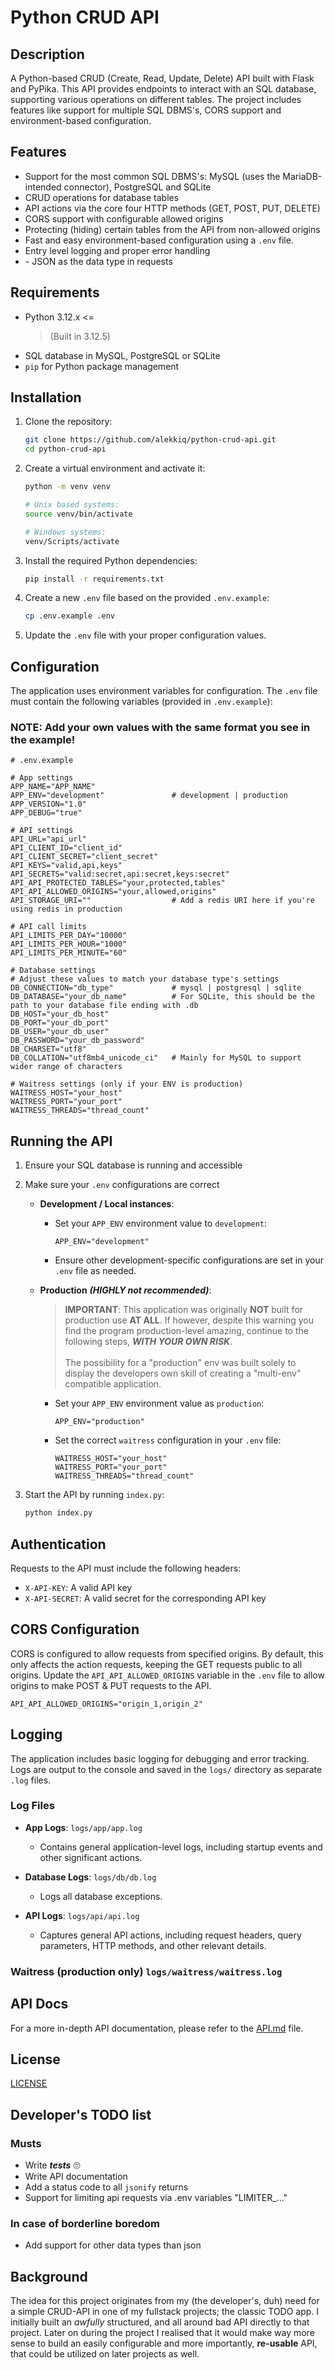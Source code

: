 # Python CRUD API

## Description
A Python-based CRUD (Create, Read, Update, Delete) API built with Flask and PyPika. This API provides endpoints to interact with an SQL database, supporting various operations on different tables. The project includes features like support for multiple SQL DBMS's, CORS support and environment-based configuration.

## Features
- Support for the most common SQL DBMS's: MySQL (uses the MariaDB-intended connector), PostgreSQL and SQLite
- CRUD operations for database tables
- API actions via the core four HTTP methods (GET, POST, PUT, DELETE)
- CORS support with configurable allowed origins
- Protecting (hiding) certain tables from the API from non-allowed origins
- Fast and easy environment-based configuration using a `.env` file.
- Entry level logging and proper error handling
- \- JSON as the data type in requests

## Requirements
- Python 3.12.x <= 
    >(Built in 3.12.5)
- SQL database in MySQL, PostgreSQL or SQLite
- `pip` for Python package management

## Installation
1. Clone the repository:
    ```bash
    git clone https://github.com/alekkiq/python-crud-api.git
    cd python-crud-api
    ```

2. Create a virtual environment and activate it:
    ```bash
    python -m venv venv

    # Unix based systems:
    source venv/bin/activate
    
    # Windows systems:
    venv/Scripts/activate
    ```

3. Install the required Python dependencies:
    ```bash
    pip install -r requirements.txt
    ```

4. Create a new `.env` file based on the provided `.env.example`:
    ```bash
    cp .env.example .env
    ```

5. Update the `.env` file with your proper configuration values.

## Configuration
The application uses environment variables for configuration. The `.env` file must contain the following variables (provided in `.env.example`):

### **NOTE**: Add your own values with the same format you see in the example!

```properties
# .env.example

# App settings
APP_NAME="APP_NAME"
APP_ENV="development"               # development | production
APP_VERSION="1.0"
APP_DEBUG="true"

# API settings
API_URL="api_url"
API_CLIENT_ID="client_id"
API_CLIENT_SECRET="client_secret"
API_KEYS="valid,api,keys"
API_SECRETS="valid:secret,api:secret,keys:secret"
API_API_PROTECTED_TABLES="your,protected,tables"
API_API_ALLOWED_ORIGINS="your,allowed,origins"
API_STORAGE_URI=""                  # Add a redis URI here if you're using redis in production

# API call limits
API_LIMITS_PER_DAY="10000"
API_LIMITS_PER_HOUR="1000"
API_LIMITS_PER_MINUTE="60"

# Database settings
# Adjust these values to match your database type's settings
DB_CONNECTION="db_type"             # mysql | postgresql | sqlite
DB_DATABASE="your_db_name"          # For SQLite, this should be the path to your database file ending with .db
DB_HOST="your_db_host"
DB_PORT="your_db_port"
DB_USER="your_db_user"
DB_PASSWORD="your_db_password"
DB_CHARSET="utf8"
DB_COLLATION="utf8mb4_unicode_ci"   # Mainly for MySQL to support wider range of characters

# Waitress settings (only if your ENV is production)
WAITRESS_HOST="your_host"
WAITRESS_PORT="your_port"
WAITRESS_THREADS="thread_count"
```

## Running the API
1. Ensure your SQL database is running and accessible

2. Make sure your `.env` configurations are correct
    - **Development / Local instances**:
        - Set your `APP_ENV` environment value to `development`:
            ```properties
            APP_ENV="development"
            ```

        - Ensure other development-specific configurations are set in your `.env` file as needed.

    - **Production** ***(HIGHLY not recommended)***:
        > **IMPORTANT**: This application was originally **NOT** built for production use **AT ALL**. If however, despite this warning you find the program production-level amazing, continue to the following steps, ***WITH YOUR OWN RISK***.<br><br>
        > The possibility for a "production" env was built solely to display the developers own skill of creating a "multi-env" compatible application.
        - Set your `APP_ENV` environment value as `production`:
            ```properties
            APP_ENV="production"
            ```

        - Set the correct `waitress` configuration in your `.env` file:
            ```properties
            WAITRESS_HOST="your_host"
            WAITRESS_PORT="your_port"
            WAITRESS_THREADS="thread_count"
            ```

3. Start the API by running `index.py`:
    ```bash
    python index.py
    ```

## Authentication
Requests to the API must include the following headers:

- `X-API-KEY`: A valid API key
- `X-API-SECRET`: A valid secret for the corresponding API key

## CORS Configuration
CORS is configured to allow requests from specified origins. By default, this only affects the action requests, keeping the GET requests public to all origins. Update the `API_API_ALLOWED_ORIGINS` variable in the `.env` file to allow origins to make POST & PUT requests to the API.

```properties
API_API_ALLOWED_ORIGINS="origin_1,origin_2"
```

## Logging

The application includes basic logging for debugging and error tracking. Logs are output to the console and saved in the `logs/` directory as separate `.log` files.

### Log Files

- **App Logs**: `logs/app/app.log`
  - Contains general application-level logs, including startup events and other significant actions.

- **Database Logs**: `logs/db/db.log`
  - Logs all database exceptions.

- **API Logs**: `logs/api/api.log`
  - Captures general API actions, including request headers, query parameters, HTTP methods, and other relevant details.

### Waitress (production only) `logs/waitress/waitress.log`


## API Docs
For a more in-depth API documentation, please refer to the [API.md](API.md) file.

## License

[LICENSE](LICENSE)

## Developer's TODO list

### Musts
- Write ***tests*** 🙄
- Write API documentation
- Add a status code to all `jsonify` returns
- Support for limiting api requests via .env variables "LIMITER_..."

### In case of borderline boredom
- Add support for other data types than json

## Background
The idea for this project originates from my (the developer's, duh) need for a simple CRUD-API in one of my fullstack projects; the classic TODO app. I initially built an *awfully* structured, and all around bad API directly to that project. Later on during the project I realised that it would make way more sense to build an easily configurable and more importantly, **re-usable** API, that could be utilized on later projects as well.